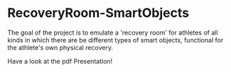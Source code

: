 # RecoveryRoom-SmartObjects
The goal of the project is to emulate a 'recovery room' for athletes of all kinds in which there are be different types of smart objects, functional for the athlete's own physical recovery.

Have a look at the pdf Presentation!
